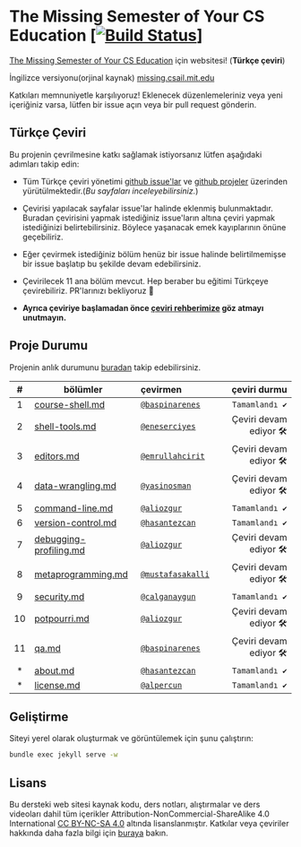 # The Missing Semester of Your CS Education [[![Build Status](https://travis-ci.com/missing-semester/missing-semester.svg?branch=master)](https://travis-ci.com/missing-semester/missing-semester)]

[The Missing Semester of Your CS Education](https://missing-semester-tr.github.io/) için websitesi! (**Türkçe çeviri**)

İngilizce versiyonu(orjinal kaynak) [missing.csail.mit.edu](https://missing.csail.mit.edu/)

Katkıları memnuniyetle karşılıyoruz! Eklenecek düzenlemeleriniz veya yeni içeriğiniz varsa, lütfen
bir issue açın veya bir pull request gönderin.

## Türkçe Çeviri
Bu projenin çevrilmesine katkı sağlamak istiyorsanız lütfen aşağıdaki adımları takip edin:

- Tüm Türkçe çeviri yönetimi [github issue'lar](https://github.com/missing-semester-tr/missing-semester-tr.github.io/issues) ve [github projeler](https://github.com/missing-semester-tr/missing-semester-tr.github.io/projects/1) üzerinden yürütülmektedir.(*Bu sayfaları inceleyebilirsiniz.*)
- Çevirisi yapılacak sayfalar issue'lar halinde eklenmiş bulunmaktadır. Buradan çevirisini yapmak istediğiniz issue'ların altına çeviri yapmak istediğinizi belirtebilirsiniz. Böylece yaşanacak emek kayıplarının önüne geçebiliriz. 
- Eğer çevirmek istediğiniz bölüm henüz bir issue halinde belirtilmemişse bir issue başlatıp bu şekilde devam edebilirsiniz.
- Çevirilecek 11 ana bölüm mevcut. Hep beraber bu eğitimi Türkçeye çevirebiliriz. PR'larınızı bekliyoruz 💪

- **Ayrıca çeviriye başlamadan önce [çeviri rehberimize](https://github.com/missing-semester-tr/missing-semester-tr.github.io/issues/30) göz atmayı unutmayın.** 

## Proje Durumu

Projenin anlık durumunu [buradan](https://github.com/missing-semester-tr/missing-semester-tr.github.io/projects/1) takip edebilirsiniz.

| # |   bölümler   |  çevirmen  |  çeviri durmu  |
| :-: |   --------   |  :------  |  ----------:  |
| 1 | [course-shell.md](https://github.com/missing-semester-tr/missing-semester-tr.github.io/blob/master/_2020/course-shell.md)  | [`@baspinarenes`](https://github.com/baspinarenes) | `Tamamlandı ✔` |
| 2 | [shell-tools.md](https://github.com/missing-semester-tr/missing-semester-tr.github.io/blob/master/_2020/shell-tools.md)  | [`@eneserciyes`](https://github.com/eneserciyes) | Çeviri devam ediyor 🛠️ |
| 3 | [editors.md](https://github.com/missing-semester-tr/missing-semester-tr.github.io/blob/master/_2020/editors.md)  |  [`@emrullahcirit`](https://github.com/emrullahcirit) | Çeviri devam ediyor 🛠️ |
| 4 | [data-wrangling.md](https://github.com/missing-semester-tr/missing-semester-tr.github.io/blob/master/_2020/data-wrangling.md)  | [`@yasinosman`](https://github.com/yasinosman) | Çeviri devam ediyor 🛠️ |
| 5 | [command-line.md](https://github.com/missing-semester-tr/missing-semester-tr.github.io/blob/master/_2020/command-line.md)  | [`@aliozgur`](https://github.com/aliozgur) | `Tamamlandı ✔` |
| 6 | [version-control.md](https://github.com/missing-semester-tr/missing-semester-tr.github.io/blob/master/_2020/version-control.md)  | [`@hasantezcan`](https://github.com/hasantezcan) | `Tamamlandı ✔` |
| 7 | [debugging-profiling.md](https://github.com/missing-semester-tr/missing-semester-tr.github.io/blob/master/_2020/debugging-profiling.md)  |[`@aliozgur`](https://github.com/aliozgur)  | Çeviri devam ediyor 🛠️ |
| 8 | [metaprogramming.md](https://github.com/missing-semester-tr/missing-semester-tr.github.io/blob/master/_2020/metaprogramming.md)  | [`@mustafasakalli`](https://github.com/mustafasakalli) | Çeviri devam ediyor 🛠️ |
| 9 | [security.md](https://github.com/missing-semester-tr/missing-semester-tr.github.io/blob/master/_2020/security.md)  | [`@calganaygun`](https://github.com/calganaygun) | `Tamamlandı ✔` |
| 10 | [potpourri.md](https://github.com/missing-semester-tr/missing-semester-tr.github.io/blob/master/_2020/potpourri.md) |  [`@aliozgur`](https://github.com/aliozgur) | Çeviri devam ediyor 🛠️ |
| 11 | [qa.md](https://github.com/missing-semester-tr/missing-semester-tr.github.io/blob/master/_2020/qa.md) | [`@baspinarenes`](https://github.com/baspinarenes) | Çeviri devam ediyor 🛠️ |
| * | [about.md](https://github.com/missing-semester-tr/missing-semester-tr.github.io/blob/master/about.md)  | [`@hasantezcan`](https://github.com/hasantezcan)  | `Tamamlandı ✔` |
| * | [license.md](https://github.com/missing-semester-tr/missing-semester-tr.github.io/blob/master/license.md)  | [`@alpercun`](https://github.com/alpercun)  | `Tamamlandı ✔` |

## Geliştirme

Siteyi yerel olarak oluşturmak ve görüntülemek için şunu çalıştırın:

```bash
bundle exec jekyll serve -w
```

## Lisans

Bu dersteki web sitesi kaynak kodu, ders notları, alıştırmalar ve ders videoları dahil tüm içerikler Attribution-NonCommercial-ShareAlike 4.0 International [CC BY-NC-SA 4.0](https://creativecommons.org/licenses/by-nc-sa/4.0/) altında lisanslanmıştır. Katkılar veya çeviriler hakkında daha fazla bilgi için [buraya](https://missing-semester-tr.github.io/license/) bakın.
